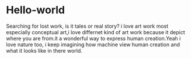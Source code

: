 # Hello-world
Searching for lost work, is it tales or real story? i love art work most especially conceptual art,i love differnet kind of art work because it depict where you are from.it a wonderful way to express human creation.Yeah i love nature too, i keep imagining how machine view human creation and what it looks like in there world.
